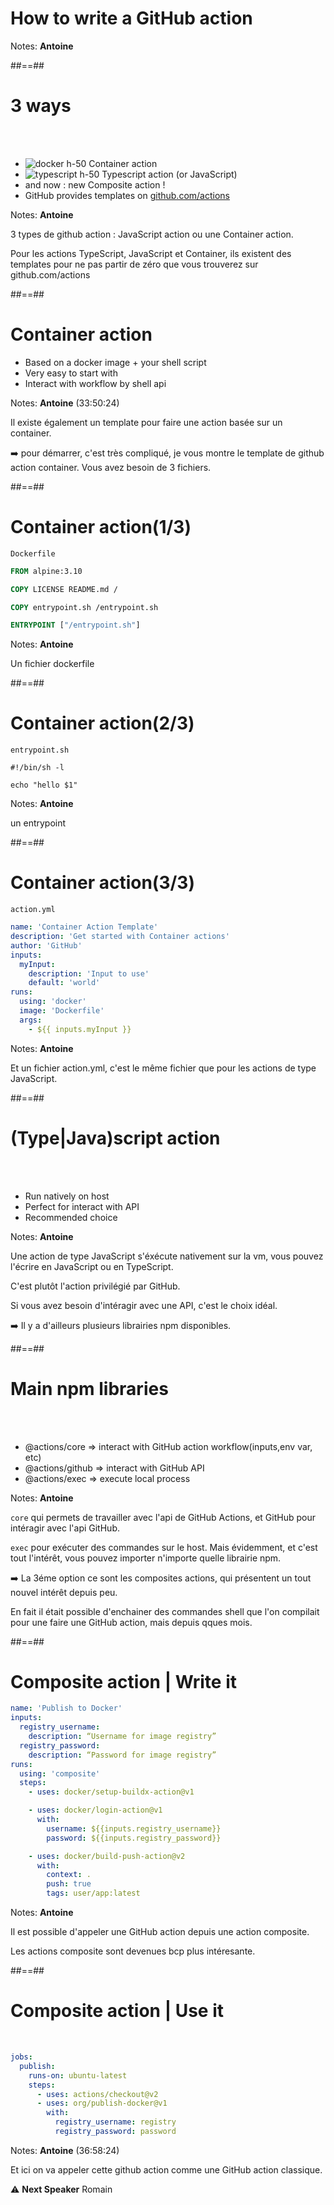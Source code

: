 <!-- .slide: class="transition sfeir-bg-red" -->

# How to write a GitHub action

Notes: **Antoine**

##==##

# 3 ways

<br><br>

- ![docker h-50](./assets/images/docker-logo.png) Container action
- ![typescript h-50](./assets/images/ts-logo.png) Typescript action (or JavaScript)
- and now : new Composite action !
- GitHub provides templates on [github.com/actions](https://github.com/actions)
<!-- .element: class="list-fragment" -->

Notes: **Antoine**

3 types de github action : JavaScript action ou une Container action.

Pour les actions TypeScript, JavaScript et Container, ils existent des templates pour ne pas partir de zéro que vous trouverez sur github.com/actions

##==##

# Container action

- Based on a docker image + your shell script
- Very easy to start with
- Interact with workflow by shell api
<!-- .element: class="list-fragment" -->

<!-- * Only compatible with Linux Host
- A fewer longer to start -->

Notes: **Antoine** (33:50:24)

Il existe également un template pour faire une action basée sur un container.

➡️ pour démarrer, c'est très compliqué, je vous montre le template de github action container.
Vous avez besoin de 3 fichiers.

##==##

# Container action(1/3)

<!-- .slide: class="with-code" -->

`Dockerfile`

```Dockerfile
FROM alpine:3.10

COPY LICENSE README.md /

COPY entrypoint.sh /entrypoint.sh

ENTRYPOINT ["/entrypoint.sh"]
```

<!-- .element: class="big-code" -->

Notes: **Antoine**

Un fichier dockerfile

##==##

<!-- .slide: class="with-code" -->

# Container action(2/3)

`entrypoint.sh`

```shell
#!/bin/sh -l

echo "hello $1"
```

<!-- .element: class="big-code" -->

Notes: **Antoine**

un entrypoint

##==##

<!-- .slide: class="with-code max-height" -->

# Container action(3/3)

`action.yml`

```yaml
name: 'Container Action Template'
description: 'Get started with Container actions'
author: 'GitHub'
inputs:
  myInput:
    description: 'Input to use'
    default: 'world'
runs:
  using: 'docker'
  image: 'Dockerfile'
  args:
    - ${{ inputs.myInput }}
```

Notes: **Antoine**

Et un fichier action.yml, c'est le même fichier que pour les actions de type JavaScript.

##==##

# (Type|Java)script action

<br><br>

- Run natively on host
- Perfect for interact with API
- Recommended choice
<!-- .element: class="list-fragment" -->

<!-- * Faster than container action
- Run on every runner -->

Notes: **Antoine**

Une action de type JavaScript s'éxécute nativement sur la vm, vous pouvez l'écrire en JavaScript ou en TypeScript.

C'est plutôt l'action privilégié par GitHub.

Si vous avez besoin d'intéragir avec une API, c'est le choix idéal.

➡️ Il y a d'ailleurs plusieurs librairies npm disponibles.

##==##

# Main npm libraries

<br><br>

- @actions/core => interact with GitHub action workflow(inputs,env var, etc)
- @actions/github => interact with GitHub API
- @actions/exec => execute local process
<!-- .element: class="list-fragment" -->

Notes: **Antoine**

`core` qui permets de travailler avec l'api de GitHub Actions, et GitHub pour intéragir avec l'api GitHub.

`exec` pour exécuter des commandes sur le host.
Mais évidemment, et c'est tout l'intérêt, vous pouvez importer n'importe quelle librairie npm.

➡️ La 3éme option ce sont les composites actions, qui présentent un tout nouvel intérêt depuis peu.

En fait il était possible d'enchainer des commandes shell que l'on compilait pour une faire une GitHub action, mais depuis qques mois.

##==##

<!-- .slide: class="with-code max-height" -->

# Composite action | Write it

```yaml
name: 'Publish to Docker'
inputs:
  registry_username:
    description: “Username for image registry”
  registry_password:
    description: “Password for image registry”
runs:
  using: 'composite'
  steps:
    - uses: docker/setup-buildx-action@v1

    - uses: docker/login-action@v1
      with:
        username: ${{inputs.registry_username}}
        password: ${{inputs.registry_password}}

    - uses: docker/build-push-action@v2
      with:
        context: .
        push: true
        tags: user/app:latest
```

Notes: **Antoine**

Il est possible d'appeler une GitHub action depuis une action composite.

Les actions composite sont devenues bcp plus intéresante.

##==##

# Composite action | Use it

<!-- .slide: class="with-code max-height" -->

<br>

```yaml
jobs:
  publish:
    runs-on: ubuntu-latest
    steps:
      - uses: actions/checkout@v2
      - uses: org/publish-docker@v1
        with:
          registry_username: registry
          registry_password: password
```

<!-- .element: class="big-code" -->

Notes: **Antoine** (36:58:24)

Et ici on va appeler cette github action comme une GitHub action classique.

⚠️ **Next Speaker** Romain
